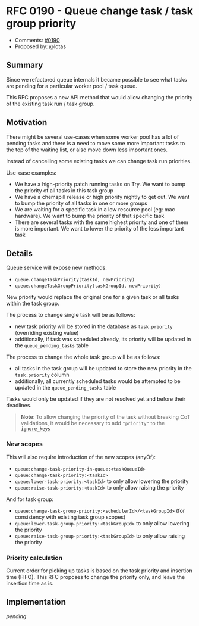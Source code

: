 # RFC 0190 - Queue change task / task group priority
* Comments: [#0190](https://github.com/taskcluster/taskcluster-rfcs/pull/190)
* Proposed by: @lotas

## Summary

Since we refactored queue internals it became possible to see what tasks are pending for a particular
worker pool / task queue.

This RFC proposes a new API method that would allow changing the priority of the existing task run / task group.

## Motivation

There might be several use-cases when some worker pool has a lot of pending tasks and there is a need
to move some more important tasks to the top of the waiting list, or also move down less important ones.

Instead of cancelling some existing tasks we can change task run priorities.

Use-case examples:

* We have a high-priority patch running tasks on Try. We want to bump the priority of all tasks in this task group
* We have a chemspill release or high priority nightly to get out. We want to bump the priority of all tasks in one or more groups
* We are waiting for a specific task in a low resource pool (eg: mac hardware). We want to bump the priority of that specific task
* There are several tasks with the same highest priority and one of them is more important. We want to lower the priority of the less important task

## Details

Queue service will expose new methods:

* `queue.changeTaskPriority(taskId, newPriority)`
* `queue.changeTaskGroupPriority(taskGroupId, newPriority)`

New priority would replace the original one for a given task or all tasks within the task group.

The process to change single task will be as follows:

* new task priority will be stored in the database as `task.priority` (overriding existing value)
* additionally, if task was scheduled already, its priority will be updated in the `queue_pending_tasks` table

The process to change the whole task group will be as follows:

* all tasks in the task group will be updated to store the new priority in the `task.priority` column
* additionally, all currently scheduled tasks would be attempted to be updated in the `queue_pending_tasks` table

Tasks would only be updated if they are not resolved yet and before their deadlines.

> **Note**: To allow changing the priority of the task without breaking CoT validations, it would be necessary to add `"priority"` to the [`ignore_keys`](https://github.com/mozilla-releng/scriptworker/blob/454c4dd0bae7958140ea8d19adf3670e705ace09/src/scriptworker/cot/verify.py#L910)

### New scopes

This will also require introduction of the new scopes (anyOf):

* `queue:change-task-priority-in-queue:<taskQueueId>`
* `queue:change-task-priority:<taskId>`
* `queue:lower-task-priority:<taskId>` to only allow lowering the priority
* `queue:raise-task-priority:<taskId>` to only allow raising the priority

And for task group:

* `queue:change-task-group-priority:<schedulerId>/<taskGroupId>` (for consistency with existing task group scopes)
* `queue:lower-task-group-priority:<taskGroupId>` to only allow lowering the priority
* `queue:raise-task-group-priority:<taskGroupId>` to only allow raising the priority

### Priority calculation

Current order for picking up tasks is based on the task priority and insertion time (FIFO).
This RFC proposes to change the priority only, and leave the insertion time as is.

## Implementation

_pending_